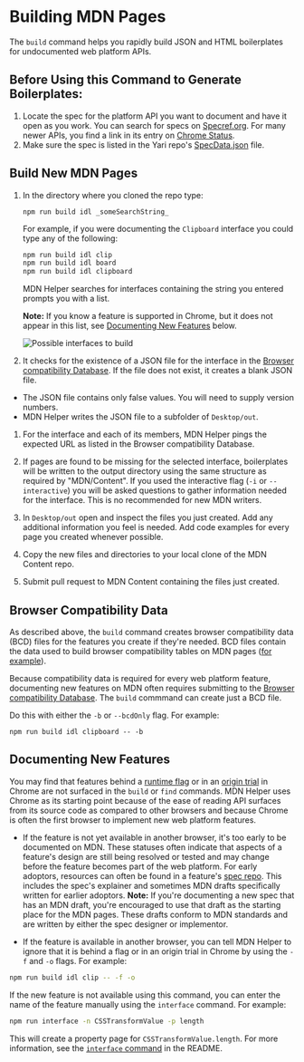 # Building MDN Pages

The `build` command helps you rapidly build JSON and HTML boilerplates for undocumented web platform APIs.

## Before Using this Command to Generate Boilerplates:

1. Locate the spec for the platform API you want to document and have it open as you work. You can search for specs on [Specref.org](https://www.specref.org/). For many newer APIs, you find a link in its entry on [Chrome Status](https://www.chromestatus.com/features).
1. Make sure the spec is listed in the Yari repo's [SpecData.json](https://github.com/mdn/yari/blob/main/kumascript/macros/SpecData.json) file.

## Build New MDN Pages

1. In the directory where you cloned the repo type:

   `npm run build idl _someSearchString_`

   For example, if you were documenting the `Clipboard` interface you could type any of the following:

   ```bash
   npm run build idl clip
   npm run build idl board
   npm run build idl clipboard
   ```

   MDN Helper searches for interfaces containing the string you entered prompts you with a list.

   **Note:** If you know a feature is supported in Chrome, but it does not appear in this list, see [Documenting New Features](#documenting-new-features) below.

   ![Possible interfaces to build](select-an-interface.png)

1. It checks for the existence of a JSON file for the interface in the [Browser compatibility Database](https://github.com/mdn/browser-compat-data). If the file does not exist, it creates a blank JSON file.
  * The JSON file contains only false values. You will need to supply version numbers. 
  * MDN Helper writes the JSON file to a subfolder of `Desktop/out`.
1. For the interface and each of its members, MDN Helper pings the expected URL as listed in the Browser compatibility Database.

1. If pages are found to be missing for the selected interface, boilerplates will be written to the output directory using the same structure as required by "MDN/Content". If you used the interactive flag (`-i` or `--interactive`) you will be asked questions to gather information needed for the interface. This is no recommended for new MDN writers.

1. In `Desktop/out` open and inspect the files you just created. Add any additional information you feel is needed. Add code examples for every page you created whenever possible.

1. Copy the new files and directories to your local clone of the MDN Content repo. 

1. Submit pull request to MDN Content containing the files just created.

## Browser Compatibility Data

As described above, the `build` command creates browser compatibility data (BCD) files for the features you create if they're needed. BCD files contain the data used to build browser compatibility tables on MDN pages ([for example](https://developer.mozilla.org/en-US/docs/Web/API/Cache#browser_compatibility)).

Because compatibility data is required for every web platform feature, documenting new features on MDN often requires submitting to the [Browser compatibility Database](https://github.com/mdn/browser-compat-data). The `build` commmand can create just a BCD file. 

Do this with either the `-b` or `--bcdOnly` flag. For example:

`npm run build idl clipboard -- -b`

## Documenting New Features

You may find that features behind a [runtime flag](https://www.howtogeek.com/703039/how-to-enable-google-chrome-flags-to-test-beta-features/) or in an [origin trial](https://web.dev/origin-trials/) in Chrome are not surfaced in the `build` or `find` commands. MDN Helper uses Chrome as its starting point because of the ease of reading API surfaces from its source code as compared to other browsers and because Chrome is often the first browser to implement new web platform features. 

* If the feature is not yet available in another browser, it's too early to be documented on MDN. These statuses often indicate that aspects of a feature's design are still being resolved or tested and may change before the feature becomes part of the web platform. For early adoptors, resources can often be found in a feature's [spec repo](https://github.com/WICG/idle-detection). This includes the spec's explainer and sometimes MDN drafts specifically written for earlier adoptors.
  **Note:** If you're documenting a new spec that has an MDN draft, you're encouraged to use that draft as the starting place for the MDN pages. These drafts conform to MDN standards and are written by either the spec designer or implementor.

* If the feature is available in another browser, you can tell MDN Helper to ignore that it is behind a flag or in an origin trial in Chrome by using the `-f` and `-o` flags. For example:

```bash
npm run build idl clip -- -f -o
```

If the new feature is not available using this command, you can enter the name of the feature manually using the `interface` command. For example:

```bash
npm run interface -n CSSTransformValue -p length
```

This will create a property page for `CSSTransformValue.length`. For more information, see the [`interface` command](../README.md#interface) in the README.